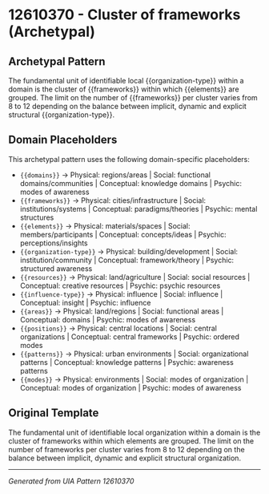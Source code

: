 # 12610370 - Cluster of frameworks (Archetypal)

## Archetypal Pattern

The fundamental unit of identifiable local {{organization-type}} within a domain is the cluster of {{frameworks}} within which {{elements}} are grouped. The limit on the number of {{frameworks}} per cluster varies from 8 to 12 depending on the balance between implicit, dynamic and explicit structural {{organization-type}}.

## Domain Placeholders

This archetypal pattern uses the following domain-specific placeholders:

- `{{domains}}` → Physical: regions/areas | Social: functional domains/communities | Conceptual: knowledge domains | Psychic: modes of awareness
- `{{frameworks}}` → Physical: cities/infrastructure | Social: institutions/systems | Conceptual: paradigms/theories | Psychic: mental structures
- `{{elements}}` → Physical: materials/spaces | Social: members/participants | Conceptual: concepts/ideas | Psychic: perceptions/insights
- `{{organization-type}}` → Physical: building/development | Social: institution/community | Conceptual: framework/theory | Psychic: structured awareness
- `{{resources}}` → Physical: land/agriculture | Social: social resources | Conceptual: creative resources | Psychic: psychic resources
- `{{influence-type}}` → Physical: influence | Social: influence | Conceptual: insight | Psychic: influence
- `{{areas}}` → Physical: land/regions | Social: functional areas | Conceptual: domains | Psychic: modes of awareness
- `{{positions}}` → Physical: central locations | Social: central organizations | Conceptual: central frameworks | Psychic: ordered modes
- `{{patterns}}` → Physical: urban environments | Social: organizational patterns | Conceptual: knowledge patterns | Psychic: awareness patterns
- `{{modes}}` → Physical: environments | Social: modes of organization | Conceptual: modes of organization | Psychic: modes of awareness

## Original Template

The fundamental unit of identifiable local organization within a domain is the cluster of frameworks within which elements are grouped. The limit on the number of frameworks per cluster varies from 8 to 12 depending on the balance between implicit, dynamic and explicit structural organization.

---
*Generated from UIA Pattern 12610370*
